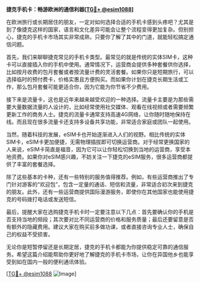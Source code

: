 **捷克手机卡：畅游欧洲的通信利器[[TG💪+ @esim1088](https://t.me/s/esim1088)]**

在欧洲旅行或长期居住的朋友，一定对如何选择合适的手机卡感到头疼吧？尤其是到了像捷克这样的国家，语言和文化差异可能会让整个流程变得更加复杂。但别担心，捷克的手机卡市场其实非常成熟，只要你了解了其中的门道，就能轻松搞定通信问题。

首先，我们来聊聊捷克常见的手机卡类型。最常见的就是传统的实体SIM卡，这种卡可以直接插入你的手机中使用。通常情况下，运营商会提供多种套餐供你选择，比如按月收费的包月套餐或者按流量计费的灵活套餐。如果你只是短期旅行，可以选择临时的预付费卡，价格实惠且方便购买。而如果你计划在捷克长期生活或工作，那么包月套餐可能更适合你，因为它能为你节省不少费用。

接下来是流量卡，这也是近年来越来越受欢迎的一种选择。流量卡主要是为那些需要大量数据流量的人设计的，比如经常使用社交媒体、观看在线视频或者需要频繁更新工作的商务人士。捷克的流量卡通常支持高速4G网络，让你随时随地保持在线。而且现在很多流量卡还支持多设备共享功能，非常适合家庭或团队一起使用。

当然，随着科技的发展，eSIM卡也开始逐渐进入人们的视野。相比传统的实体SIM卡，eSIM卡更加便捷，无需物理插拔即可切换运营商。对于经常更换国家的人来说，eSIM卡简直是福音，因为它可以让你轻松切换到当地的运营商，享受本地资费。如果你对eSIM感兴趣，不妨关注一下捷克的eSIM服务，很多运营商都提供了丰富的套餐选择。

除了这些基本的卡种，还有一些特别的服务值得推荐。例如，有些运营商推出了专门针对游客的“欢迎包”，包含一定量的通话、短信和流量，非常适合初次来到捷克的朋友。此外，还有一些运营商提供国际漫游服务，即使你在其他国家也能使用捷克的号码拨打电话或发送短信。

最后，提醒大家在选购捷克手机卡时一定要注意以下几点：首先要确认你的手机是否支持当地的频段；其次要对比不同运营商的价格和服务质量；最后还要留意是否有额外的隐藏费用。建议大家在购买前多做功课，或者直接咨询专业人士，确保自己的权益不受损害。

无论你是短暂停留还是长期定居，捷克的手机卡都能为你提供稳定可靠的通信服务。希望这篇介绍能帮助你更好地了解捷克的手机卡市场，让你在异国他乡也能享受到如在国内一般的便利通讯体验。

[[TG💪+ @esim1088](https://t.me/s/esim1088) ![Image](https://i.postimg.cc/4NQfJmqS/Snipaste-2025-05-13-00-14-12.png)]